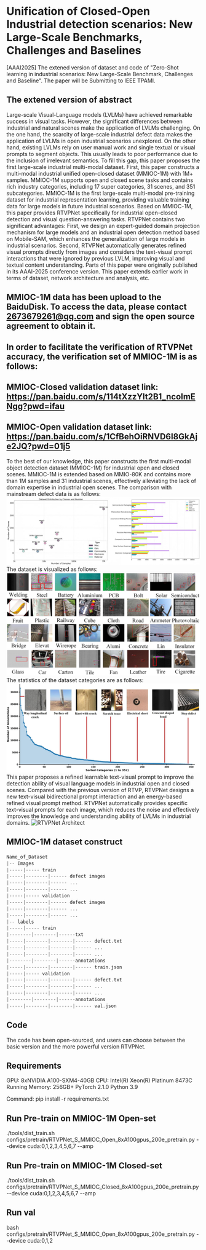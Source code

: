 # Unification of Closed-Open Industrial detection scenarios: New Large-Scale Benchmarks, Challenges and Baselines

[AAAI2025] The extened version of dataset and code of "Zero-Shot learning in industrial scenarios: New Large-Scale Benchmark, Challenges and Baseline". The paper will be Submitting to IEEE TPAMI.

## The extened version of abstract
Large-scale Visual-Language models (LVLMs) have achieved remarkable success in visual tasks. However, the significant differences between industrial and natural scenes make the application of LVLMs challenging. On the one hand, the scarcity of large-scale industrial defect data makes the application of LVLMs in open industrial scenarios unexplored. On the other hand, existing LVLMs rely on user manual work and single textual or visual prompts to segment objects. This usually leads to poor performance due to the inclusion of irrelevant semantics. To fill this gap, this paper proposes the first large-scale industrial multi-modal dataset. First, this paper constructs a multi-modal industrial unified open-closed dataset (MMIOC-1M) with 1M+ samples. MMIOC-1M supports open and closed scene tasks and contains rich industry categories, including 17 super categories, 31 scenes, and 351 subcategories. MMIOC-1M is the first large-scale multi-modal pre-training dataset for industrial representation learning, providing valuable training data for large models in future industrial scenarios. Based on MMIOC-1M, this paper provides RTVPNet specifically for industrial open-closed detection and visual question-answering tasks. RTVPNet contains two significant advantages: First, we design an expert-guided domain projection mechanism for large models and an industrial open detection method based on Mobile-SAM, which enhances the generalization of large models in industrial scenarios. Second, RTVPNet automatically generates refined visual prompts directly from images and considers the text-visual prompt interactions that were ignored by previous LVLM, improving visual and textual content understanding. Parts of this paper were originally published in its AAAI-2025 conference version. This paper extends earlier work in terms of dataset, network architecture and analysis, etc.
## MMIOC-1M data has been upload to the BaiduDisk. To access the data, please contact 2673679261@qq.com and sign the open source agreement to obtain it. 
## In order to facilitate the verification of RTVPNet accuracy, the verification set of MMIOC-1M is as follows:
## MMIOC-Closed validation dataset link: https://pan.baidu.com/s/114tXzzYIt2B1_ncoImENgg?pwd=ifau 
## MMIOC-Open validation dataset link: https://pan.baidu.com/s/1CfBehOiRNVD6I8GkAje2JQ?pwd=01j5
To the best of our knowledge, this paper constructs the first multi-modal object detection dataset (MMIOC-1M) for industrial open and closed scenes. MMIOC-1M is extended based on MMIO-80K and contains more than 1M samples and 31 industrial scenes, effectively alleviating the lack of domain expertise in industrial open scenes. The comparison with mainstream defect data is as follows:
![MMIOC-1M_dataset_compare](https://github.com/hellozzk/MMIO/blob/main/datasetcompare_01.jpg#pic_center)
The dataset is visualized as follows:
![RTVPNet Architect](https://github.com/hellozzk/MMIO/blob/main/datasetvis_01.jpg#pic_center)
The statistics of the dataset categories are as follows:
![RTVPNet Architect](https://github.com/hellozzk/MMIO/blob/main/statistic_01.jpg#pic_center)
This paper proposes a refined learnable text-visual prompt to improve the detection ability of visual language models in industrial open and closed scenes. Compared with the previous version of RTVP, RTVPNet designs a new text-visual bidirectional prompt interaction and an energy-based refined visual prompt method. RTVPNet automatically provides specific text-visual prompts for each image, which reduces the noise and effectively improves the knowledge and understanding ability of LVLMs in industrial domains.
![RTVPNet Architect](https://github.com/hellozzk/MMIO/blob/main/Architect.png#pic_center)

## MMIOC-1M dataset construct 

```c
Name_of_Dataset
|-- Images
|-----|----- train
|-----|--------|------ defect images
|-----|--------|------ ...
|-----|--------|------ ...
|-----|----- validation
|-----|--------|------ defect images
|-----|--------|------ ...
|-----|--------|------ ...
|-- labels
|-----|----- train
|--------|--------|------txt
|-----|--------|--------|------ defect.txt
|-----|--------|--------|------ ...
|-----|--------|--------|------ ...
|--------|--------|------annotations
|-----|--------|--------|------ train.json
|-----|----- validation
|-----|--------|--------|------ defect.txt
|-----|--------|--------|------ ...
|-----|--------|--------|------ ...
|--------|--------|------annotations
|-----|--------|--------|------ val.json
```

## Code
The code has been open-sourced, and users can choose between the basic version and the more powerful version RTVPNet.

## Requirements
GPU: 8xNVIDIA A100-SXM4-40GB   CPU: Intel(R) Xeon(R) Platinum 8473C      Running Memory: 256GB+      PyTorch 2.1.0      Python 3.9

Command: pip install -r requirements.txt


## Run Pre-train on MMIOC-1M Open-set

./tools/dist_train.sh configs/pretrain/RTVPNet_S_MMIOC_Open_8xA100gpus_200e_pretrain.py --device cuda:0,1,2,3,4,5,6,7 --amp

## Run Pre-train on MMIOC-1M Closed-set

./tools/dist_train.sh configs/pretrain/RTVPNet_S_MMIOC_Closed_8xA100gpus_200e_pretrain.py --device cuda:0,1,2,3,4,5,6,7 --amp

## Run val

bash configs/pretrain/RTVPNet_S_MMIOC_Open_8xA100gpus_200e_pretrain.py --device cuda:0,1,2
